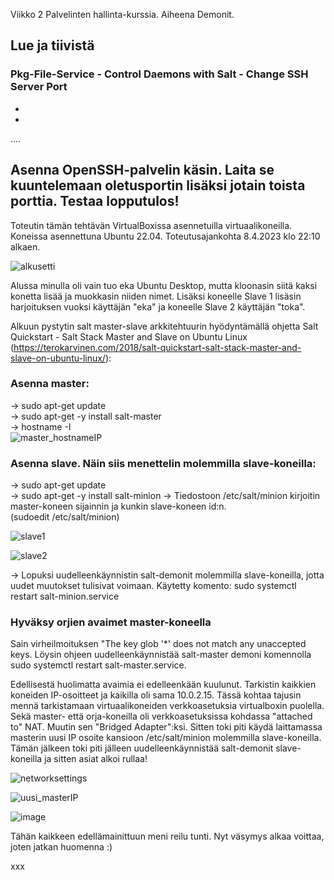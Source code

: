Viikko 2 Palvelinten hallinta-kurssia. Aiheena Demonit.

## Lue ja tiivistä

### Pkg-File-Service - Control Daemons with Salt - Change SSH Server Port

-
-
....

## Asenna OpenSSH-palvelin käsin. Laita se kuuntelemaan oletusportin lisäksi jotain toista porttia. Testaa lopputulos!

Toteutin tämän tehtävän VirtualBoxissa asennetuilla virtuaalikoneilla. Koneissa asennettuna Ubuntu 22.04. Toteutusajankohta 8.4.2023 klo 22:10 alkaen.

![alkusetti](https://user-images.githubusercontent.com/78509164/230739335-8d4dd76a-bdce-41f2-a676-5076c604c9c1.png)

Alussa minulla oli vain tuo eka Ubuntu Desktop, mutta kloonasin siitä kaksi konetta lisää ja muokkasin niiden nimet. Lisäksi koneelle Slave 1 lisäsin harjoituksen vuoksi käyttäjän "eka" ja koneelle Slave 2 käyttäjän "toka".

Alkuun pystytin salt master-slave arkkitehtuurin hyödyntämällä ohjetta Salt Quickstart - Salt Stack Master and Slave on Ubuntu Linux (https://terokarvinen.com/2018/salt-quickstart-salt-stack-master-and-slave-on-ubuntu-linux/):

### Asenna master:
  -> sudo apt-get update  
  -> sudo apt-get -y install salt-master  
  -> hostname -I  
  ![master_hostnameIP](https://user-images.githubusercontent.com/78509164/230739046-49d1bda1-15d4-4a68-a2e4-4f610626f812.png)

### Asenna slave. Näin siis menettelin molemmilla slave-koneilla:  
  -> sudo apt-get update  
  -> sudo apt-get -y install salt-minion
  -> Tiedostoon /etc/salt/minion kirjoitin master-koneen sijainnin ja kunkin slave-koneen id:n.  
     (sudoedit /etc/salt/minion)
     
![slave1](https://user-images.githubusercontent.com/78509164/230740274-bfa78072-419f-40b3-b898-7b350c8cd0a9.png)


![slave2](https://user-images.githubusercontent.com/78509164/230740261-e18eda62-70cd-45f9-9bec-e6ef581f63d5.png)

     
  -> Lopuksi uudelleenkäynnistin salt-demonit molemmilla slave-koneilla, jotta uudet muutokset tulisivat voimaan. Käytetty komento: sudo systemctl restart salt-minion.service
  
### Hyväksy orjien avaimet master-koneella  
Sain virheilmoituksen "The key glob '*' does not match any unaccepted keys. Löysin ohjeen uudelleenkäynnistää salt-master demoni komennolla sudo systemctl restart salt-master.service.  

Edellisestä huolimatta avaimia ei edelleenkään kuulunut. Tarkistin kaikkien koneiden IP-osoitteet ja kaikilla oli sama 10.0.2.15. Tässä kohtaa tajusin mennä tarkistamaan virtuaalikoneiden verkkoasetuksia virtualboxin puolella. Sekä master- että orja-koneilla oli verkkoasetuksissa kohdassa "attached to" NAT. Muutin sen "Bridged Adapter":ksi. Sitten toki piti käydä laittamassa masterin uusi IP osoite kansioon /etc/salt/minion molemmilla slave-koneilla. Tämän jälkeen toki piti jälleen uudelleenkäynnistää salt-demonit slave-koneilla ja sitten asiat alkoi rullaa!

![networksettings](https://user-images.githubusercontent.com/78509164/230741398-36e8637c-ee3a-4908-91f0-9fa448d54153.png)

![uusi_masterIP](https://user-images.githubusercontent.com/78509164/230741746-9dc58da4-45c8-4317-bd5e-2a1a49f0fef1.png)

![image](https://user-images.githubusercontent.com/78509164/230741891-430d042b-33a9-4e34-9f70-2a2c8bfc1b01.png)


Tähän kaikkeen edellämainittuun meni reilu tunti. Nyt väsymys alkaa voittaa, joten jatkan huomenna :)


 

  
  

xxx
